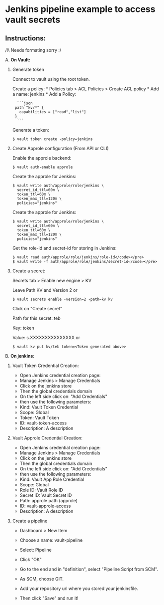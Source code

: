 Jenkins pipeline example to access vault secrets
================================================

Instructions:
-------------

/!\ Needs formating sorry :/

A. **On Vault:**

1. Generate token
   
      Connect to vault using the root token.

      Create a policy:
      	* Policies tab > ACL Policies > Create ACL policy
      	* Add a name: jenkins
      	* Add a Policy:

         ```json
   		path "kv/*" {
   		  capabilities = ["read","list"]
   		}
         ```

      Generate a token:

      ```shell
      $ vault token create -policy=jenkins
      ```

2. Create Approle configuration (From API or CLI)
   
      Enable the approle backend:

      ```shell
      $ vault auth-enable approle
      ```     

      Create the approle for Jenkins:

      ```shell
      $ vault write auth/approle/role/jenkins \
      	secret_id_ttl=60m \
      	token_ttl=60m \
      	token_max_tll=120m \
      	policies="jenkins"
      ```

      Create the approle for Jenkins:

      ```shell
      $ vault write auth/approle/role/jenkins \
      	secret_id_ttl=60m \
      	token_ttl=60m \
      	token_max_tll=120m \
      	policies="jenkins"
      ```

      Get the role-id and secret-id for storing in Jenkins:

      ```shell
      $ vault read auth/approle/role/jenkins/role-id</code></pre>
      $ vault write -f auth/approle/role/jenkins/secret-id</code></pre>
      ```

3. Create a secret:

      Secrets tab > Enable new engine > KV

      Leave Path KV and Version 2
      or

      ```shell
      $ vault secrets enable -version=2 -path=kv kv
      ```

      Click on "Create secret"

      Path for this secret: teb

      Key: token

      Value: s.XXXXXXXXXXXXXXX <Token generated above>
      or

      ```shell
      $ vault kv put kv/teb token=<Token generated above>
      ```

B. **On jenkins:**

1. Vault Token Credential Creation:

   * Open Jenkins credential creation page:
   * Manage Jenkins > Manage Credentials
   * Click on the jenkins store
   * Then the global credentials domain
   * On the left side click on: "Add Credentials"
   * then use the following parameters:
   * Kind: Vault Token Credential
   * Scope: Global
   * Token: Vault Token
   * ID: vault-token-access
   * Description: A description

2. Vault Approle Credential Creation:

   * Open Jenkins credential creation page:
   * Manage Jenkins > Manage Credentials
   * Click on the jenkins store
   * Then the global credentials domain
   * On the left side click on: "Add Credentials"
   * then use the following parameters:
   * Kind: Vault App Role Credential
   * Scope: Global
   * Role ID: Vault Role ID
   * Secret ID: Vault Secret ID
   * Path: approle path (approle)
   * ID: vault-approle-access
   * Description: A description

3. Create a pipeline

   * Dashboard > New Item
   * Choose a name: vault-pipeline
   * Select: Pipeline
   * Click "OK"

   * Go to the end and in "definition", select "Pipeline Script from SCM".
   * As SCM, choose GIT.
   * Add your repository url where you stored your jenkinsfile.
   * Then click "Save" and run it!